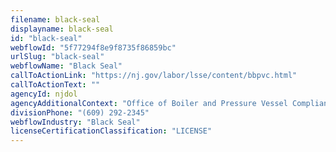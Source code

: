 ```yaml
---
filename: black-seal
displayname: black-seal
id: "black-seal"
webflowId: "5f77294f8e9f8735f86859bc"
urlSlug: "black-seal"
webflowName: "Black Seal"
callToActionLink: "https://nj.gov/labor/lsse/content/bbpvc.html"
callToActionText: ""
agencyId: njdol
agencyAdditionalContext: "Office of Boiler and Pressure Vessel Compliance"
divisionPhone: "(609) 292-2345"
webflowIndustry: "Black Seal"
licenseCertificationClassification: "LICENSE"
---
```

